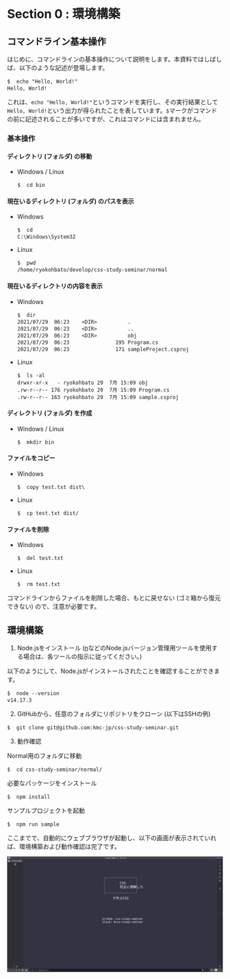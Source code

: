 # Section 0 : 環境構築

## コマンドライン基本操作

はじめに、コマンドラインの基本操作について説明をします。本資料ではしばしば、以下のような記述が登場します。
```
$  echo "Hello, World!"
Hello, World!
```
これは、`echo "Hello, World!"`というコマンドを実行し、その実行結果として`Hello, World!`という出力が得られたことを表しています。`$`マークがコマンドの前に記述されることが多いですが、これはコマンドには含まれません。<br>

### 基本操作

#### ディレクトリ (フォルダ) の移動
- Windows / Linux

  ```
  $  cd bin
  ```

#### 現在いるディレクトリ (フォルダ) のパスを表示
- Windows

  ```
  $  cd
  C:\Windows\System32
  ```

- Linux

  ```
  $  pwd
  /home/ryokohbato/develop/css-study-seminar/normal
  ```

#### 現在いるディレクトリの内容を表示
- Windows
  ```
  $  dir
  2021/07/29  06:23    <DIR>          .
  2021/07/29  06:23    <DIR>          ..
  2021/07/29  06:23    <DIR>          obj
  2021/07/29  06:23               195 Program.cs
  2021/07/29  06:23               171 sampleProject.csproj
  ```

- Linux
  ```
  $  ls -al
  drwxr-xr-x   - ryokohbato 29  7月 15:09 obj
  .rw-r--r-- 176 ryokohbato 29  7月 15:09 Program.cs
  .rw-r--r-- 163 ryokohbato 29  7月 15:09 sample.csproj
  ```

#### ディレクトリ (フォルダ) を作成
- Windows / Linux

  ```
  $  mkdir bin
  ```

#### ファイルをコピー
- Windows

  ```
  $  copy test.txt dist\
  ```

- Linux

  ```
  $  cp test.txt dist/
  ```

#### ファイルを削除
- Windows

  ```
  $  del test.txt
  ```

- Linux

  ```
  $  rm test.txt
  ```

コマンドラインからファイルを削除した場合、もとに戻せない (ゴミ箱から復元できない) ので、注意が必要です。

## 環境構築

1. Node.jsをインストール ([n](https://github.com/tj/n)などのNode.jsバージョン管理用ツールを使用する場合は、各ツールの指示に従ってください。)

以下のようにして、Node.jsがインストールされたことを確認することができます。

```
$  node --version
v14.17.3
```

2. GitHubから、任意のフォルダにリポジトリをクローン (以下はSSHの例)

```
$  git clone git@github.com:kmc-jp/css-study-seminar.git
```

3. 動作確認

Normal用のフォルダに移動

```
$  cd css-study-seminar/normal/
```

必要なパッケージをインストール
```
$  npm install
```

サンプルプロジェクトを起動
```
$  npm run sample
```

ここまでで、自動的にウェブブラウザが起動し、以下の画面が表示されていれば、環境構築および動作確認は完了です。

![サンプルプロジェクト起動画面](../images/sample-project.png)
